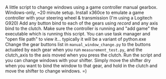 A little script to change windows using a game controller manual gearbox. Windows-only, ~20 minute setup. 
Install x360ce to emulate a game controller with your steering wheel & transmission (I'm using a Logitech G920)
Add any button bind to each of the gears using *record* and any axis bind to the clutch.
Make sure the controller is running and "add game" the executable which is running this script. You can use task manager and "open file path" to view it... typically it will be a variant of python.exe
Change the gear buttons list in `manual_window_change.py` to the buttons actuated by each gear when you run `measurement_test.py`, and the clutch_axis to the axis moved when you press the clutch.
Run the script and you can change windows with your shifter. Simply move the shifter dry when you want to bind the window to that gear, and hold in the clutch and move the shifter to change windows. =)
